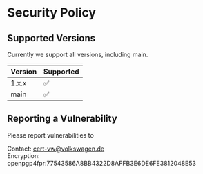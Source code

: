 # Security Policy

## Supported Versions

Currently we support all versions, including main.

| Version | Supported          |
| ------- | ------------------ |
| 1.x.x   | :white_check_mark: |
| main    | :white_check_mark: |

## Reporting a Vulnerability

Please report vulnerabilities to  

Contact: cert-vw@volkswagen.de  
Encryption: openpgp4fpr:77543586A8BB4322D8AFFB3E6DE6FE3812048E53  
